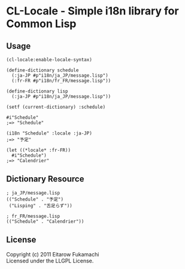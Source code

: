 # CL-Locale - Simple i18n library for Common Lisp

## Usage

    (cl-locale:enable-locale-syntax)
    
    (define-dictionary schedule
      (:ja-JP #p"i18n/ja_JP/message.lisp")
      (:fr-FR #p"i18n/fr_FR/message.lisp"))
    
    (define-dictionary lisp
      (:ja-JP #p"i18n/ja_JP/message.lisp"))
    
    (setf (current-dictionary) :schedule)
    
    #i"Schedule"
    ;=> "Schedule"
    
    (i18n "Schedule" :locale :ja-JP)
    ;=> "予定"
    
    (let ((*locale* :fr-FR))
      #i"Schedule")
    ;=> "Calendrier"

## Dictionary Resource

    ; ja_JP/message.lisp
    (("Schedule" . "予定")
     ("Lisping" . "舌足らず"))
    
    ; fr_FR/message.lisp
    (("Schedule" . "Calendrier"))

## License

Copyright (c) 2011 Eitarow Fukamachi  
Licensed under the LLGPL License.
